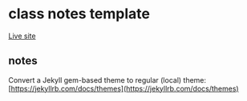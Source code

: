 # class notes template

[Live site](https://dkessner.github.io/CSProjects_2021-22/)


## notes

Convert a Jekyll gem-based theme to regular (local) theme:
[https://jekyllrb.com/docs/themes](https://jekyllrb.com/docs/themes)



